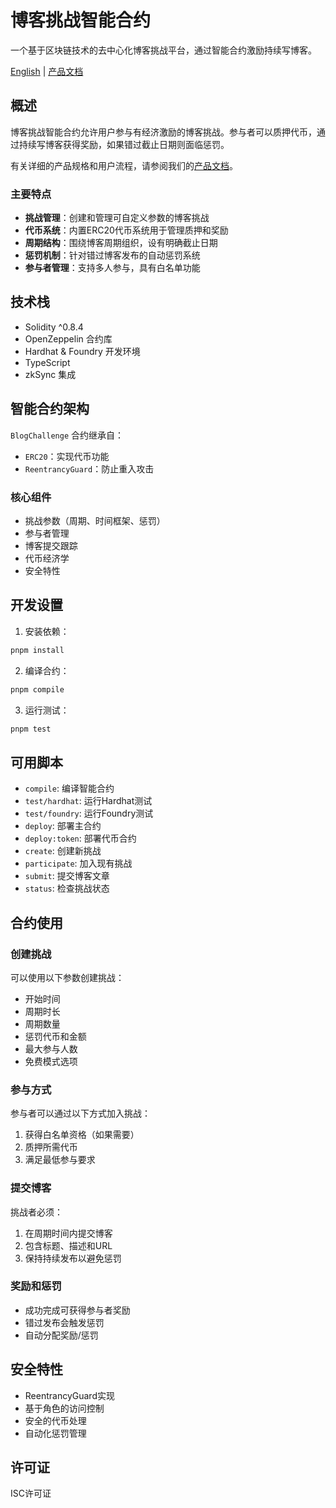 # 博客挑战智能合约

一个基于区块链技术的去中心化博客挑战平台，通过智能合约激励持续写博客。

[English](./README.md) | [产品文档](https://exermon-blog.notion.site/BlogChallenge-1d148ee5ba8d803da18cee4f22d63eec)

## 概述

博客挑战智能合约允许用户参与有经济激励的博客挑战。参与者可以质押代币，通过持续写博客获得奖励，如果错过截止日期则面临惩罚。

有关详细的产品规格和用户流程，请参阅我们的[产品文档](https://exermon-blog.notion.site/BlogChallenge-1d148ee5ba8d803da18cee4f22d63eec)。

### 主要特点

- **挑战管理**：创建和管理可自定义参数的博客挑战
- **代币系统**：内置ERC20代币系统用于管理质押和奖励
- **周期结构**：围绕博客周期组织，设有明确截止日期
- **惩罚机制**：针对错过博客发布的自动惩罚系统
- **参与者管理**：支持多人参与，具有白名单功能

## 技术栈

- Solidity ^0.8.4
- OpenZeppelin 合约库
- Hardhat & Foundry 开发环境
- TypeScript
- zkSync 集成

## 智能合约架构

`BlogChallenge` 合约继承自：
- `ERC20`：实现代币功能
- `ReentrancyGuard`：防止重入攻击

### 核心组件

- 挑战参数（周期、时间框架、惩罚）
- 参与者管理
- 博客提交跟踪
- 代币经济学
- 安全特性

## 开发设置

1. 安装依赖：
```bash
pnpm install
```

2. 编译合约：
```bash
pnpm compile
```

3. 运行测试：
```bash
pnpm test
```

## 可用脚本

- `compile`: 编译智能合约
- `test/hardhat`: 运行Hardhat测试
- `test/foundry`: 运行Foundry测试
- `deploy`: 部署主合约
- `deploy:token`: 部署代币合约
- `create`: 创建新挑战
- `participate`: 加入现有挑战
- `submit`: 提交博客文章
- `status`: 检查挑战状态

## 合约使用

### 创建挑战

可以使用以下参数创建挑战：
- 开始时间
- 周期时长
- 周期数量
- 惩罚代币和金额
- 最大参与人数
- 免费模式选项

### 参与方式

参与者可以通过以下方式加入挑战：
1. 获得白名单资格（如果需要）
2. 质押所需代币
3. 满足最低参与要求

### 提交博客

挑战者必须：
1. 在周期时间内提交博客
2. 包含标题、描述和URL
3. 保持持续发布以避免惩罚

### 奖励和惩罚

- 成功完成可获得参与者奖励
- 错过发布会触发惩罚
- 自动分配奖励/惩罚

## 安全特性

- ReentrancyGuard实现
- 基于角色的访问控制
- 安全的代币处理
- 自动化惩罚管理

## 许可证

ISC许可证

